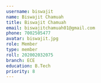 ```yaml
---
username: biswajit
name: Biswajit Chamuah
title: Biswajit Chamuah 
email: biswajitchamuah01@gmail.com
phone: 7002505477
avatar: biswajit.jpg
role: Member
type: member
roll: 202002032075
branch: ECE
education: B.Tech
priority: 8
---
```

